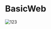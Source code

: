 # BasicWeb

![123](https://user-images.githubusercontent.com/86146128/150917497-61ff789a-f3c3-4f66-8221-8a2c89595a69.png)

